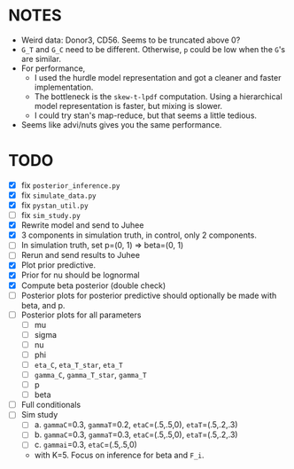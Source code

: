 # NOTES

- Weird data: Donor3, CD56. Seems to be truncated above 0?
- `G_T` and `G_C` need to be different. Otherwise, `p` could be low when
  the `G`'s are similar.
- For performance, 
    - I used the hurdle model representation and got a cleaner 
      and faster implementation.
    - The bottleneck is the `skew-t-lpdf` computation. Using a hierarchical model
      representation is faster, but mixing is slower.
    - I could try stan's map-reduce, but that seems a little tedious.
- Seems like advi/nuts gives you the same performance.

# TODO
- [X] fix `posterior_inference.py`
- [X] fix `simulate_data.py`
- [X] fix `pystan_util.py`
- [ ] fix `sim_study.py`
- [X] Rewrite model and send to Juhee
- [X] 3 components in simulation truth, in control, only 2 components.
- [ ] In simulation truth, set p=(0, 1) => beta=(0, 1)
- [ ] Rerun and send results to Juhee
- [X] Plot prior predictive.
- [X] Prior for nu should be lognormal
- [X] Compute beta posterior (double check)
- [ ] Posterior plots for posterior predictive should optionally be made with
      beta, and p.
- [ ] Posterior plots for all parameters
    - [ ] mu
    - [ ] sigma
    - [ ] nu
    - [ ] phi
    - [ ] `eta_C`, `eta_T_star`, `eta_T`
    - [ ] `gamma_C`, `gamma_T_star`, `gamma_T`
    - [ ] p
    - [ ] beta
- [ ] Full conditionals
- [ ] Sim study
    - [ ] a. `gammaC`=0.3, `gammaT`=0.2, `etaC`=(.5,.5,0), `etaT`=(.5,.2,.3)
    - [ ] b. `gammaC`=0.3, `gammaT`=0.3, `etaC`=(.5,.5,0), `etaT`=(.5,.2,.3)
    - [ ] c. `gammai`=0.3, `etaC`=(.5,.5,0)
    - with K=5. Focus on inference for beta and `F_i`.
